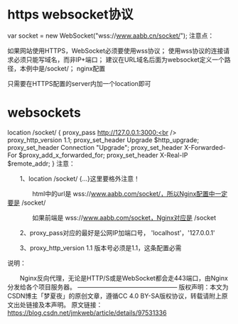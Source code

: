 # https  websocket协议

var socket = new WebSocket("wss://www.aabb.cn/socket/");
注意点：

如果网站使用HTTPS，WebSocket必须要使用wss协议；
使用wss协议的连接请求必须只能写域名，而非IP+端口；
建议在URL域名后面为websocket定义一个路径，本例中是/socket/；
 nginx配置

只需要在HTTPS配置的server内加一个location即可

# websockets

location /socket/ {
    proxy_pass http://127.0.0.1:3000;<br />    proxy_http_version 1.1;
    proxy_set_header Upgrade $http_upgrade;
    proxy_set_header Connection "Upgrade";
    proxy_set_header X-Forwarded-For $proxy_add_x_forwarded_for;
    proxy_set_header X-Real-IP $remote_addr;
}
注意：

　　1、location /socket/ {...}这里要格外注意！

　　　　html中的url是 wss://www.aabb.com/socket/，所以Nginx配置中一定要是 /socket/

　　　　如果前端是 wss://www.aabb.com/socket，Nginx对应是 /socket

　　2、proxy_pass对应的最好是公网IP加端口号， 'localhost'，'127.0.0.1'

　　3、proxy_http_version 1.1 版本号必须是1.1，这条配置必需

说明：

　　Nginx反向代理，无论是HTTP/S或是WebSocket都会走443端口，由Nginx分发给各个项目服务器。
————————————————
版权声明：本文为CSDN博主「梦夏夜」的原创文章，遵循CC 4.0 BY-SA版权协议，转载请附上原文出处链接及本声明。
原文链接：https://blog.csdn.net/jmkweb/article/details/97531336
